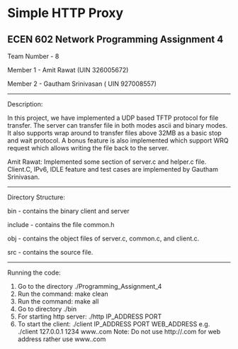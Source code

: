 
# Simple HTTP Proxy


ECEN 602 Network Programming Assignment 4
-------------------------------------------------------------------------------------------------------------------------

Team Number - 8

Member 1 - Amit Rawat (UIN 326005672)

Member 2 - Gautham Srinivasan ( UIN 927008557)

------------------------------------------------------------------------------------------------------------------------
Description:

In this project, we have implemented a UDP based TFTP protocol for file transfer. The server can transfer file in both modes ascii and binary modes. It also supports wrap around to transfer files above 32MB as a basic stop and wait protocol. A bonus feature is also implemented which support WRQ request which allows writing the file back to the server.

Amit Rawat: Implemented some section of server.c and helper.c file.
Client.C, IPv6, IDLE feature and test cases are implemented by Gautham Srinivasan.

--------------------------------------------------------------------------------------------------------------------------
Directory Structure:

bin - contains the binary client and server

include - contains the file common.h

obj - contains the object files of server.c, common.c, and client.c.

src - contains the source file.

--------------------------------------------------------------------------------------------------------------------------
Running the code:
1. Go to the directory ./Programming_Assignment_4
2. Run the command: make clean
3. Run the command: make all
4. Go to directory ./bin
5. For starting http server: ./http IP_ADDRESS PORT
6. To start the client: ./client IP_ADDRESS PORT WEB_ADDRESS
   e.g. ./client 127.0.0.1 1234 www.<domain>.com
   Note: Do not use http://<domain>.com for web address rather use www.<domain>.com


